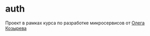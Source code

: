 # auth

Проект в рамках курса по разработке микросервисов от [Олега Козырева](https://www.linkedin.com/in/olezhek28/)

